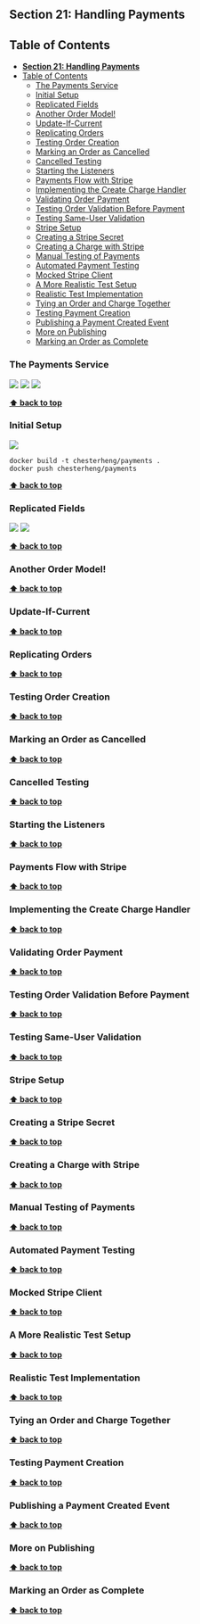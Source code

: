 ## **Section 21: Handling Payments**

## Table of Contents
- [**Section 21: Handling Payments**](#section-21-handling-payments)
- [Table of Contents](#table-of-contents)
  - [The Payments Service](#the-payments-service)
  - [Initial Setup](#initial-setup)
  - [Replicated Fields](#replicated-fields)
  - [Another Order Model!](#another-order-model)
  - [Update-If-Current](#update-if-current)
  - [Replicating Orders](#replicating-orders)
  - [Testing Order Creation](#testing-order-creation)
  - [Marking an Order as Cancelled](#marking-an-order-as-cancelled)
  - [Cancelled Testing](#cancelled-testing)
  - [Starting the Listeners](#starting-the-listeners)
  - [Payments Flow with Stripe](#payments-flow-with-stripe)
  - [Implementing the Create Charge Handler](#implementing-the-create-charge-handler)
  - [Validating Order Payment](#validating-order-payment)
  - [Testing Order Validation Before Payment](#testing-order-validation-before-payment)
  - [Testing Same-User Validation](#testing-same-user-validation)
  - [Stripe Setup](#stripe-setup)
  - [Creating a Stripe Secret](#creating-a-stripe-secret)
  - [Creating a Charge with Stripe](#creating-a-charge-with-stripe)
  - [Manual Testing of Payments](#manual-testing-of-payments)
  - [Automated Payment Testing](#automated-payment-testing)
  - [Mocked Stripe Client](#mocked-stripe-client)
  - [A More Realistic Test Setup](#a-more-realistic-test-setup)
  - [Realistic Test Implementation](#realistic-test-implementation)
  - [Tying an Order and Charge Together](#tying-an-order-and-charge-together)
  - [Testing Payment Creation](#testing-payment-creation)
  - [Publishing a Payment Created Event](#publishing-a-payment-created-event)
  - [More on Publishing](#more-on-publishing)
  - [Marking an Order as Complete](#marking-an-order-as-complete)

### The Payments Service

![](section-21/order-created.jpg)
![](section-21/order-cancelled.jpg)
![](section-21/charge-created.jpg)

**[⬆ back to top](#table-of-contents)**

### Initial Setup

![](section-21/payments.jpg)

```console
docker build -t chesterheng/payments .
docker push chesterheng/payments
```

**[⬆ back to top](#table-of-contents)**

### Replicated Fields

![](section-21/payments-service.jpg)
![](section-21/props.jpg)

**[⬆ back to top](#table-of-contents)**

### Another Order Model!
**[⬆ back to top](#table-of-contents)**

### Update-If-Current
**[⬆ back to top](#table-of-contents)**

### Replicating Orders
**[⬆ back to top](#table-of-contents)**

### Testing Order Creation
**[⬆ back to top](#table-of-contents)**

### Marking an Order as Cancelled
**[⬆ back to top](#table-of-contents)**

### Cancelled Testing
**[⬆ back to top](#table-of-contents)**

### Starting the Listeners
**[⬆ back to top](#table-of-contents)**

### Payments Flow with Stripe
**[⬆ back to top](#table-of-contents)**

### Implementing the Create Charge Handler
**[⬆ back to top](#table-of-contents)**

### Validating Order Payment
**[⬆ back to top](#table-of-contents)**

### Testing Order Validation Before Payment
**[⬆ back to top](#table-of-contents)**

### Testing Same-User Validation
**[⬆ back to top](#table-of-contents)**

### Stripe Setup
**[⬆ back to top](#table-of-contents)**

### Creating a Stripe Secret
**[⬆ back to top](#table-of-contents)**

### Creating a Charge with Stripe
**[⬆ back to top](#table-of-contents)**

### Manual Testing of Payments
**[⬆ back to top](#table-of-contents)**

### Automated Payment Testing
**[⬆ back to top](#table-of-contents)**

### Mocked Stripe Client
**[⬆ back to top](#table-of-contents)**

### A More Realistic Test Setup
**[⬆ back to top](#table-of-contents)**

### Realistic Test Implementation
**[⬆ back to top](#table-of-contents)**

### Tying an Order and Charge Together
**[⬆ back to top](#table-of-contents)**

### Testing Payment Creation
**[⬆ back to top](#table-of-contents)**

### Publishing a Payment Created Event
**[⬆ back to top](#table-of-contents)**

### More on Publishing
**[⬆ back to top](#table-of-contents)**

### Marking an Order as Complete
**[⬆ back to top](#table-of-contents)**